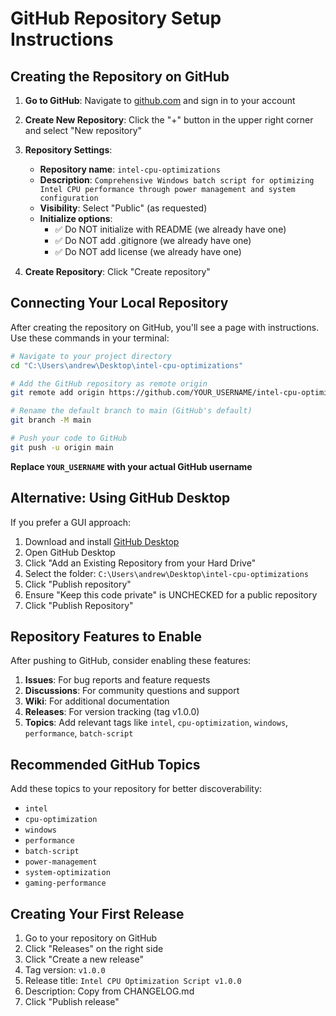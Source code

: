 # GitHub Repository Setup Instructions

## Creating the Repository on GitHub

1. **Go to GitHub**: Navigate to [github.com](https://github.com) and sign in to your account

2. **Create New Repository**: Click the "+" button in the upper right corner and select "New repository"

3. **Repository Settings**:
   - **Repository name**: `intel-cpu-optimizations`
   - **Description**: `Comprehensive Windows batch script for optimizing Intel CPU performance through power management and system configuration`
   - **Visibility**: Select "Public" (as requested)
   - **Initialize options**: 
     - ✅ Do NOT initialize with README (we already have one)
     - ✅ Do NOT add .gitignore (we already have one)
     - ✅ Do NOT add license (we already have one)

4. **Create Repository**: Click "Create repository"

## Connecting Your Local Repository

After creating the repository on GitHub, you'll see a page with instructions. Use these commands in your terminal:

```bash
# Navigate to your project directory
cd "C:\Users\andrew\Desktop\intel-cpu-optimizations"

# Add the GitHub repository as remote origin
git remote add origin https://github.com/YOUR_USERNAME/intel-cpu-optimizations.git

# Rename the default branch to main (GitHub's default)
git branch -M main

# Push your code to GitHub
git push -u origin main
```

**Replace `YOUR_USERNAME` with your actual GitHub username**

## Alternative: Using GitHub Desktop

If you prefer a GUI approach:

1. Download and install [GitHub Desktop](https://desktop.github.com/)
2. Open GitHub Desktop
3. Click "Add an Existing Repository from your Hard Drive"
4. Select the folder: `C:\Users\andrew\Desktop\intel-cpu-optimizations`
5. Click "Publish repository"
6. Ensure "Keep this code private" is UNCHECKED for a public repository
7. Click "Publish Repository"

## Repository Features to Enable

After pushing to GitHub, consider enabling these features:

1. **Issues**: For bug reports and feature requests
2. **Discussions**: For community questions and support
3. **Wiki**: For additional documentation
4. **Releases**: For version tracking (tag v1.0.0)
5. **Topics**: Add relevant tags like `intel`, `cpu-optimization`, `windows`, `performance`, `batch-script`

## Recommended GitHub Topics

Add these topics to your repository for better discoverability:
- `intel`
- `cpu-optimization`
- `windows`
- `performance`
- `batch-script`
- `power-management`
- `system-optimization`
- `gaming-performance`

## Creating Your First Release

1. Go to your repository on GitHub
2. Click "Releases" on the right side
3. Click "Create a new release"
4. Tag version: `v1.0.0`
5. Release title: `Intel CPU Optimization Script v1.0.0`
6. Description: Copy from CHANGELOG.md
7. Click "Publish release"

